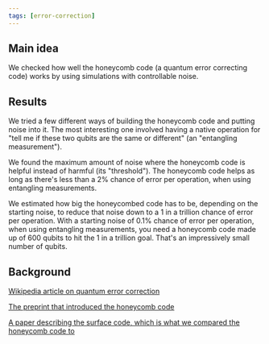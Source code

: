 ```yaml
---
tags: [error-correction]
---
```


## Main idea

We checked how well the honeycomb code (a quantum error correcting code) works by using simulations with controllable noise.

## Results

We tried a few different ways of building the honeycomb code and putting noise into it.
The most interesting one involved having a native operation for "tell me if these two qubits are the same or different" (an "entangling measurement").

We found the maximum amount of noise where the honeycomb code is helpful instead of harmful (its "threshold").
The honeycomb code helps as long as there's less than a 2% chance of error per operation, when using entangling measurements.

We estimated how big the honeycombed code has to be, depending on the starting noise, to reduce that noise down to a 1 in a trillion chance of error per operation.
With a starting noise of 0.1% chance of error per operation, when using entangling measurements, you need a honeycomb code made up of 600 qubits to hit the 1 in a trillion goal.
That's an impressively small number of qubits.

## Background

[Wikipedia article on quantum error correction](https://en.wikipedia.org/wiki/Quantum_error_correction)

[The preprint that introduced the honeycomb code](https://arxiv.org/abs/2107.02194)

[A paper describing the surface code, which is what we compared the honeycomb code to](https://arxiv.org/abs/1208.0928)
